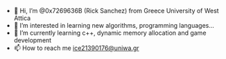 - 👋 Hi, I’m @0x7269636B (Rick Sanchez) from Greece University of West Attica 
- 👀 I’m interested in learning new algorithms, programming languages...
- 🌱 I’m currently learning c++, dynamic memory allocation and game development 
- 📫 How to reach me ice21390176@uniwa.gr 

<!--
Rick Sanchez/0x7269636B is a ✨ special ✨ repository because its `README.md` (this file) appears on your GitHub profile.
You can click the Preview link to take a look at your changes.
--->
